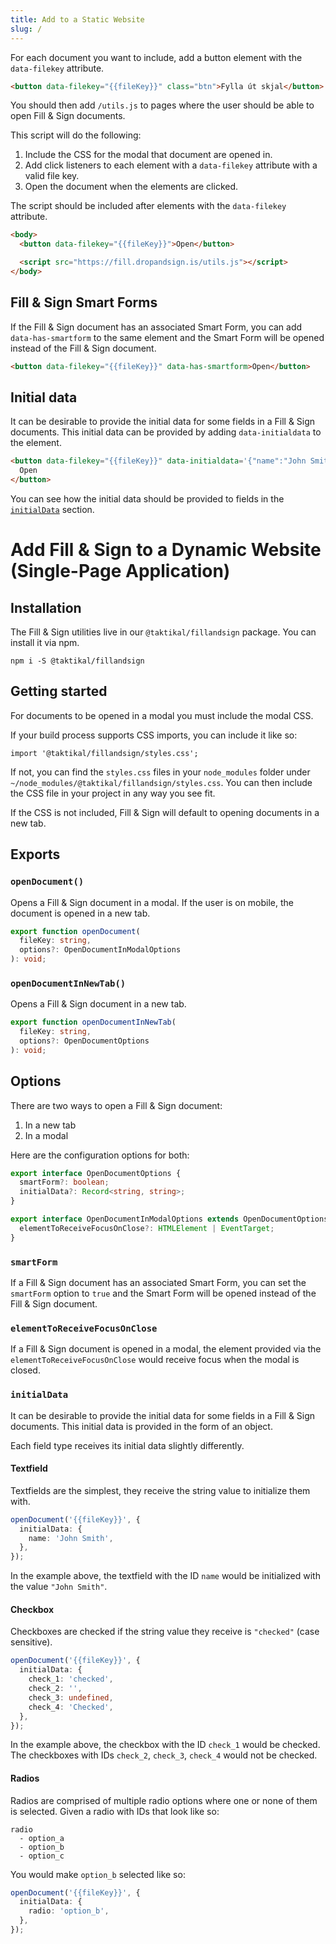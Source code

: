 ```yaml
---
title: Add to a Static Website
slug: /
---
```


For each document you want to include, add a button element with the
`data-filekey` attribute.

```html
<button data-filekey="{{fileKey}}" class="btn">Fylla út skjal</button>
```

You should then add `/utils.js` to pages where the user should be able to open
Fill & Sign documents.

This script will do the following:

1. Include the CSS for the modal that document are opened in.
2. Add click listeners to each element with a `data-filekey` attribute with a
   valid file key.
3. Open the document when the elements are clicked.

The script should be included after elements with the `data-filekey` attribute.

```html
<body>
  <button data-filekey="{{fileKey}}">Open</button>

  <script src="https://fill.dropandsign.is/utils.js"></script>
</body>
```

## Fill & Sign Smart Forms

If the Fill & Sign document has an associated Smart Form, you can add
`data-has-smartform` to the same element and the Smart Form will be opened
instead of the Fill & Sign document.

```html
<button data-filekey="{{fileKey}}" data-has-smartform>Open</button>
```

## Initial data

It can be desirable to provide the initial data for some fields in a Fill & Sign
documents. This initial data can be provided by adding `data-initialdata` to the
element.

```html
<button data-filekey="{{fileKey}}" data-initialdata='{"name":"John Smith"}'>
  Open
</button>
```

You can see how the initial data should be provided to fields in the
[`initialData`](#initialData) section.

# Add Fill & Sign to a Dynamic Website (Single-Page Application)

## Installation

The Fill & Sign utilities live in our `@taktikal/fillandsign` package. You can
install it via npm.

```
npm i -S @taktikal/fillandsign
```

## Getting started

For documents to be opened in a modal you must include the modal CSS.

If your build process supports CSS imports, you can include it like so:

```tsx
import '@taktikal/fillandsign/styles.css';
```

If not, you can find the `styles.css` files in your `node_modules` folder under
`~/node_modules/@taktikal/fillandsign/styles.css`. You can then include the CSS
file in your project in any way you see fit.

If the CSS is not included, Fill & Sign will default to opening documents in a
new tab.

## Exports

### `openDocument()`

Opens a Fill & Sign document in a modal. If the user is on mobile, the document
is opened in a new tab.

```ts
export function openDocument(
  fileKey: string,
  options?: OpenDocumentInModalOptions
): void;
```

### `openDocumentInNewTab()`

Opens a Fill & Sign document in a new tab.

```ts
export function openDocumentInNewTab(
  fileKey: string,
  options?: OpenDocumentOptions
): void;
```

## Options

There are two ways to open a Fill & Sign document:

1.  In a new tab
2.  In a modal

Here are the configuration options for both:

```ts
export interface OpenDocumentOptions {
  smartForm?: boolean;
  initialData?: Record<string, string>;
}

export interface OpenDocumentInModalOptions extends OpenDocumentOptions {
  elementToReceiveFocusOnClose?: HTMLElement | EventTarget;
}
```

### `smartForm`

If a Fill & Sign document has an associated Smart Form, you can set the
`smartForm` option to `true` and the Smart Form will be opened instead of the
Fill & Sign document.

### `elementToReceiveFocusOnClose`

If a Fill & Sign document is opened in a modal, the element provided via the
`elementToReceiveFocusOnClose` would receive focus when the modal is closed.

### `initialData`

It can be desirable to provide the initial data for some fields in a Fill & Sign
documents. This initial data is provided in the form of an object.

Each field type receives its initial data slightly differently.

#### Textfield

Textfields are the simplest, they receive the string value to initialize them
with.

```ts
openDocument('{{fileKey}}', {
  initialData: {
    name: 'John Smith',
  },
});
```

In the example above, the textfield with the ID `name` would be initialized with
the value `"John Smith"`.

#### Checkbox

Checkboxes are checked if the string value they receive is `"checked"` (case
sensitive).

```ts
openDocument('{{fileKey}}', {
  initialData: {
    check_1: 'checked',
    check_2: '',
    check_3: undefined,
    check_4: 'Checked',
  },
});
```

In the example above, the checkbox with the ID `check_1` would be checked. The
checkboxes with IDs `check_2`, `check_3`, `check_4` would not be checked.

#### Radios

Radios are comprised of multiple radio options where one or none of them is
selected. Given a radio with IDs that look like so:

```
radio
  - option_a
  - option_b
  - option_c
```

You would make `option_b` selected like so:

```ts
openDocument('{{fileKey}}', {
  initialData: {
    radio: 'option_b',
  },
});
```
